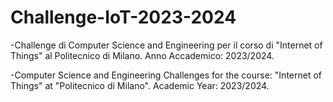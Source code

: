 # Challenge-IoT-2023-2024
-Challenge di Computer Science and Engineering per il corso di "Internet of Things" al Politecnico di Milano.
Anno Accademico: 2023/2024.

-Computer Science and Engineering Challenges for the course: "Internet of Things" at "Politecnico di Milano".
Academic Year: 2023/2024.
